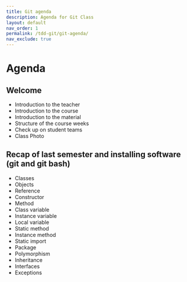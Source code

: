 ```yaml
---
title: Git agenda
description: Agenda for Git Class
layout: default
nav_order: 1
permalink: /tdd-git/git-agenda/
nav_exclude: true
---
```

# Agenda

## Welcome

- Introduction to the teacher
- Introduction to the course
- Introduction to the material
- Structure of the course weeks
- Check up on student teams
- Class Photo

## Recap of last semester and installing software (git and git bash)

- Classes
- Objects
- Reference
- Constructor
- Method 
- Class variable
- Instance variable
- Local variable
- Static method
- Instance method
- Static import
- Package
- Polymorphism
- Inheritance
- Interfaces
- Exceptions
